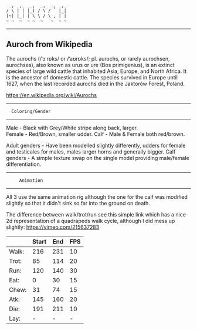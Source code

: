 	 _, _,_ __,  _,  _, _,_
	/ \ | | |_) / \ / ` |_|
	|~| |_| | \ \ / \ , | |
	~ ~  ~  ~ ~  ~   ~  ~ ~
                        
---------------------------
   Auroch from Wikipedia 
---------------------------
The aurochs (/ˈɔːrɒks/ or /ˈaʊrɒks/; pl. aurochs, or rarely aurochsen, aurochses), also known as urus or ure (Bos primigenius), 
is an extinct species of large wild cattle that inhabited Asia, Europe, and North Africa. It is the ancestor of domestic cattle. 
The species survived in Europe until 1627, when the last recorded aurochs died in the Jaktorów Forest, Poland.

https://en.wikipedia.org/wiki/Aurochs


---------------------------
      Coloring/Gender    
---------------------------
Male - Black with Grey/White stripe along back, larger.  
Female - Red/Brown, smaller udder. 
Calf - Male & Female both red/brown.  

Adult genders - Have been modelled slightly differently, udders for female and testicales for males, males larger horns and generally bigger.
Calf genders - A simple texture swap on the single model providing male/female differentiation.

---------------------------
         Animation       
---------------------------
All 3 use the same animation rig although the one for the calf was modified slightly so that it didn't sink so far into the ground on death.

The difference between walk/trot/run see this simple link which has a nice 2d representation of a quadrapeds walk cycle, although I did mess up slightly:
https://vimeo.com/215637283

|     | Start | End | FPS |
|-----|-------|-----|-----|
|Walk:|  216  | 231 |  10 |
|Trot:|   85  | 114 |  20 |
|Run: |  120  | 140 |  30 |
|Eat: |    0  |  30 |  15 |
|Chew:|   31  |  74 |  15 |
|Atk: |  145  | 160 |  20 |
|Die: |  191  | 211 |  10 |
|Lay: |   -   |  -  |   - |







